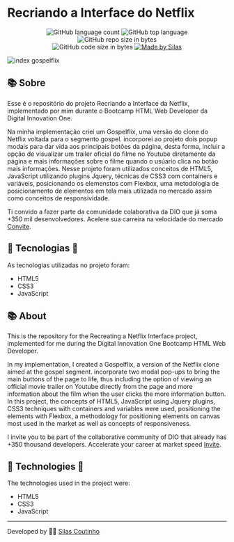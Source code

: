 # Recriando a Interface do Netflix
<p align="center">
  <img alt="GitHub language count" src="https://img.shields.io/github/languages/count/silasmakou/recriando_interface_netflix">
  <img alt="GitHub top language" src="https://img.shields.io/github/languages/top/silasmakou/recriando_interface_netflix?logo=html">
  <img alt="GitHub repo size in bytes" src="https://img.shields.io/github/repo-size/silasmakou/recriando_interface_netflix?color=green">
  <br>
  <img alt="GitHub code size in bytes" src="https://img.shields.io/github/last-commit/silasmakou/recriando_interface_netflix">
  <a href="https://www.linkedin.com/in/silas-coutinho/">
    <img alt="Made by Silas" src="https://img.shields.io/badge/made%20by-Silas-%2304D361">
  </a>
</p>

![index gospelflix](https://user-images.githubusercontent.com/79108882/119246797-de8a7a00-bb5a-11eb-89f9-26ec903d6e77.jpg)


## :books: Sobre

Esse é o repositório do projeto Recriando a Interface da Netflix, implementado por mim durante o Bootcamp HTML Web Developer da Digital Innovation One.

Na minha implementação criei um Gospelflix, uma versão do clone do Netflix voltada para o segmento gospel. incorporei ao projeto dois popup modais para dar vida aos principais botões da página, desta forma, incluir a opção de visualizar um trailer oficial do filme no Youtube diretamente da página e mais informações sobre o filme quando o usúario clica no botão mais informações. Nesse projeto foram utilizados conceitos de HTML5, JavaScript utilizando plugins Jquery, técnicas de CSS3 com containers e variáveis, posicionando os elemenstos com Flexbox, uma metodologia de posicionamento de elementos em tela mais utilizada no mercado assim como conceitos de responsividade.

Ti convido a fazer parte da comunidade colaborativa da DIO que já soma +350 mil desenvolvedores. Acelere sua carreira na velocidade do mercado [Convite](https://digitalinnovation.one/sign-up?ref=ZUKHH3039R).

## 🚀 Tecnologias 🚀

As tecnologias utilizadas no projeto foram:

- HTML5
- CSS3
- JavaScript

## :books: About

This is the repository for the Recreating a Netflix Interface project, implemented for me during the Digital Innovation One Bootcamp HTML Web Developer.

In my implementation, I created a Gospelflix, a version of the Netflix clone aimed at the gospel segment. incorporate two modal pop-ups to bring the main buttons of the page to life, thus including the option of viewing an official movie trailer on Youtube directly from the page and more information about the film when the user clicks the more information button. In this project, the concepts of HTML5, JavaScript using Jquery plugins, CSS3 techniques with containers and variables were used, positioning the elements with Flexbox, a methodology for positioning elements on canvas most used in the market as well as concepts of responsiveness.

I invite you to be part of the collaborative community of DIO that already has +350 thousand developers. Accelerate your career at market speed [Invite](https://digitalinnovation.one/sign-up?ref=ZUKHH3039R).

## :rocket: Technologies :rocket:

The technologies used in the project were:

- HTML5
- CSS3
- JavaScript

------

Developed by :construction_worker_man:  [Silas Coutinho](https://github.com/silasmakou)
